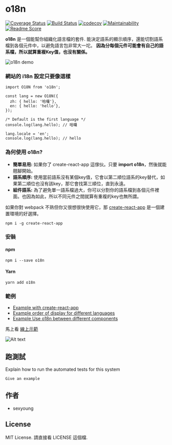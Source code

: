 # o18n
[![Coverage Status](https://coveralls.io/repos/github/sexyoung/o18n/badge.svg?branch=master)](https://coveralls.io/github/sexyoung/o18n?branch=master) [![Build Status](https://travis-ci.org/sexyoung/o18n.svg?branch=master)](https://travis-ci.org/sexyoung/o18n) [![codecov](https://codecov.io/gh/sexyoung/o18n/branch/master/graph/badge.svg)](https://codecov.io/gh/sexyoung/o18n) [![Maintainability](https://api.codeclimate.com/v1/badges/74fbd29f1eaf55c971c1/maintainability)](https://codeclimate.com/github/sexyoung/o18n/maintainability) [![Readme Score](http://readme-score-api.herokuapp.com/score.svg?url=sexyoung/o18n)](http://clayallsopp.github.io/readme-score?url=sexyoung/o18n)

**o18n** 是一個能幫你組織化語言檔的套件. 能決定語系的顯示順序，還能切割語系檔到各個元件中，以避免語言包非常大一坨。 **因為分每個元件可能會有自己的語系檔，所以就算重複Key值，也沒有關係。**

![o18n demo](https://media.giphy.com/media/4WFhEZ9nlZmWGAfH09/giphy.gif)

### 網站的 i18n 設定只要像這樣
```es6
import O18N from 'o18n';

const lang = new O18N({
  zh: { hello: '哈囉'},
  en: { hello: 'hello'},
});

/* Default is the first language */
console.log(lang.hello); // 哈囉

lang.locale = 'en';
console.log(lang.hello); // hello
```

### 為何使用 o18n?
- **簡單易用:** 如果你了 create-react-app 這傢伙。只要 **import o18n**，然後就能翹腳開始。
- **語系順序:** 使用當前語系沒有某個key值，它會以第二順位語系的key替代，如果第二順位也沒有該key，那它會找第三順位，直到永遠。
- **組件語系:** 為了避免單一語系檔過大，你可以分割你的語系檔到各個元件裡面。也因為如此，所以不同元件之間就算有重複的key也無所謂。

如果你對 webpack 不熟但你又很想很快使用它，那 [create-react-app](https://github.com/facebook/create-react-app) 是一個建置環境的好選擇。

```shell
npm i -g create-react-app
```

### 安裝

#### npm
```shell
npm i --save o18n
```

#### Yarn
```shell
yarn add o18n
```

### 範例
- [Example with create-react-app](https://)
- [Example order of display for different languages](https://)
- [Example Use o18n between different components](https://)

馬上看 [線上示範](https://sexyoung.github.io/o18n)

![Alt text](https://media.giphy.com/media/kweov0pPcBSOa14fsG/giphy.gif)

## 跑測試

Explain how to run the automated tests for this system

```
Give an example
```

## 作者
- sexyoung

## License
MIT License. 請直接看 LICENSE 這個檔.
